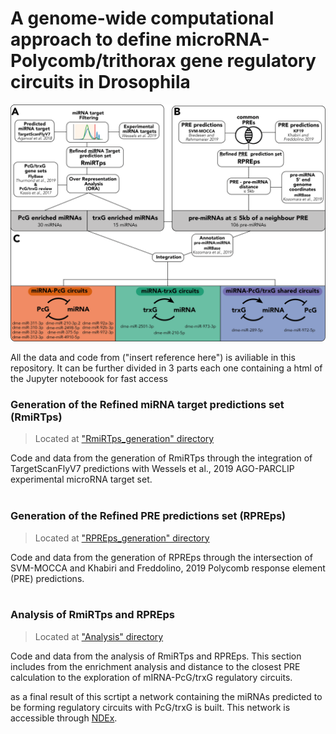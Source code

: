# A genome-wide computational approach to define microRNA-Polycomb/trithorax gene regulatory circuits in Drosophila

<img src="https://github.com/j-solor/Drosophila-miRNA-PcG-circuits/blob/main/misc/Figure1.png">

All the data and code from ("insert reference here")
is aviliable in this repository. It can be further
divided in 3 parts each one containing a html of 
the Jupyter noteboook for fast access
  

### Generation of the Refined miRNA target predictions set (RmiRTps)
> Located at ["RmiRTps_generation" directory](https://github.com/j-solor/Drosophila-miRNA-PcG-circuits/tree/main/RmiRTps_generation)

Code and data from the generation of RmiRTps through the integration of TargetScanFlyV7 predictions with Wessels et al., 2019 AGO-PARCLIP experimental microRNA target set.
<br/><br/>


### Generation of the Refined PRE predictions set (RPREps) 
> Located at ["RPREps_generation" directory](https://github.com/j-solor/Drosophila-miRNA-PcG-circuits/tree/main/RPREps_generation)

Code and data from the generation of RPREps  through the intersection of SVM-MOCCA and Khabiri and Freddolino, 2019 Polycomb response element (PRE) predictions.
<br/><br/>


### Analysis of RmiRTps and RPREps
> Located at ["Analysis" directory](https://github.com/JacoboSolorzano/TFM/tree/master/Analysis "Title")

Code and data from the analysis of RmiRTps and RPREps. This section includes from the enrichment analysis and distance to the closest PRE calculation to the exploration of mIRNA-PcG/trxG regulatory circuits.

as a final result of this scrtipt a network containing the miRNAs predicted to be forming regulatory circuits with PcG/trxG is built. This network is accessible through [NDEx](https://www.ndexbio.org/#/networkset/998959df-1a4e-11ed-ac45-0ac135e8bacf?accesskey=6e232187b6745a196eca1d0321b2f8befd6dbd737e83a4407e6c9ce29e9842a0).

<br/><br/>


